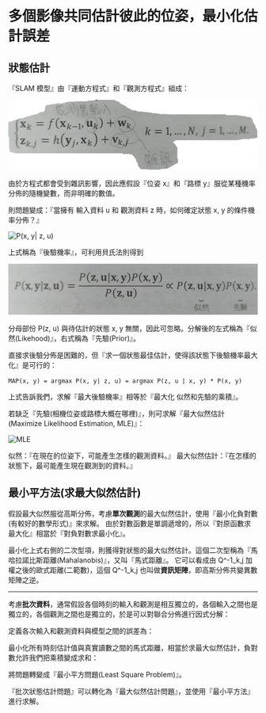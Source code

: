 # 多個影像共同估計彼此的位姿，最小化估計誤差

## 狀態估計

『SLAM 模型』由『運動方程式』和『觀測方程式』組成：

![SLAM 模型](image/slam_model.png)

由於方程式都會受到雜訊影響，因此應假設『位姿 x』和『路標 y』服從某種機率分佈的隨機變數，而非明確的數值。

則問題變成：『當擁有 輸入資料 u 和 觀測資料 z 時，如何確定狀態 x, y 的條件機率分佈？』

![P(x, y| z, u)](image/pxyzu.png)

上式稱為『後驗機率』，可利用貝氏法則得到

![P(z, u | x, y) * P(x, y) / P(z, u)](image/pxyzu_bayes.png)

分母部份 P(z, u) 與待估計的狀態 x, y 無關，因此可忽略。分解後的左式稱為『似然(Likehood)』，右式稱為『先驗(Prior)』。

直接求後驗分佈是困難的，但『求一個狀態最佳估計，使得該狀態下後驗機率最大化』是可行的：

```
MAP(x, y) = argmax P(x, y| z, u) = argmax P(z, u | x, y) * P(x, y)
```

上式告訴我們，求解『最大後驗機率』相等於『最大化 似然和先驗的乘積』。

若缺乏『先驗(相機位姿或路標大概在哪裡)』，則可求解『最大似然估計(Maximize Likelihood Estimation, MLE)』：

![MLE](image/MLE.png)

似然：『在現在的位姿下，可能產生怎樣的觀測資料。』
最大似然估計：『在怎樣的狀態下，最可能產生現在觀測到的資料。』

## 最小平方法(求最大似然估計)

假設最大似然服從高斯分佈，考慮**單次觀測**的最大似然估計，使用『最小化負對數(有較好的數學形式)』來求解。
由於對數函數是單調遞增的，所以『對原函數求最大化』相當於『對負對數求最小化』。

最小化上式右側的二次型項，則獲得對狀態的最大似然估計。這個二次型稱為『馬哈拉諾比斯距離(Mahalanobis)』，又叫『馬式距離』。
它可以看成由 Q^-1_k,j 加權之後的歐式距離(二範數)，這個 Q^-1_k,j 也叫做**資訊矩陣**，即高斯分佈共變異數矩陣之逆。

---

考慮**批次資料**，通常假設各個時刻的輸入和觀測是相互獨立的，各個輸入之間也是獨立的，各個觀測之間也是獨立的，於是可以對聯合分佈進行因式分解：

定義各次輸入和觀測資料與模型之間的誤差為：

最小化所有時刻估計值與真實讀數之間的馬式距離，相當於求最大似然估計，負對數允許我們把乘積變成求和：

將問題轉變成『最小平方問題(Least Square Problem)』。

『批次狀態估計問題』可以轉化為『最大似然估計問題』，並使用『最小平方法』進行求解。